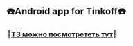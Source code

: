 ## :phone:Android app for Tinkoff:phone:
### :bookmark_tabs:[ТЗ можно посмотрететь тут](https://github.com/Kre4/Kholopov/blob/master/task.pdf):bookmark_tabs:  

